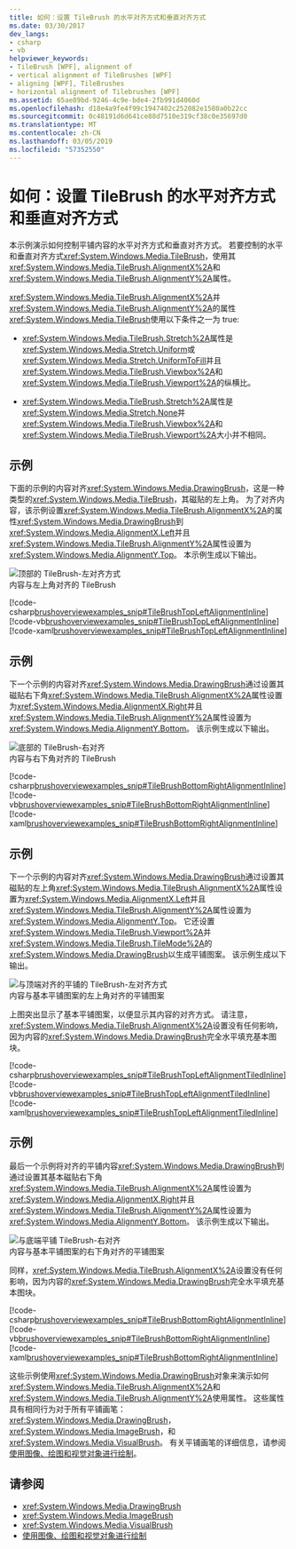 ```yaml
---
title: 如何：设置 TileBrush 的水平对齐方式和垂直对齐方式
ms.date: 03/30/2017
dev_langs:
- csharp
- vb
helpviewer_keywords:
- TileBrush [WPF], alignment of
- vertical alignment of TileBrushes [WPF]
- aligning [WPF], TileBrushes
- horizontal alignment of Tilebrushes [WPF]
ms.assetid: 65ae89bd-9246-4c9e-bde4-2fb991d4060d
ms.openlocfilehash: d18e4a9fe4f99c1947402c252082e1580a0b22cc
ms.sourcegitcommit: 0c48191d6d641ce88d7510e319cf38c0e35697d0
ms.translationtype: MT
ms.contentlocale: zh-CN
ms.lasthandoff: 03/05/2019
ms.locfileid: "57352550"
---
```

# <a name="how-to-set-the-horizontal-and-vertical-alignment-of-a-tilebrush"></a>如何：设置 TileBrush 的水平对齐方式和垂直对齐方式
本示例演示如何控制平铺内容的水平对齐方式和垂直对齐方式。 若要控制的水平和垂直对齐方式<xref:System.Windows.Media.TileBrush>，使用其<xref:System.Windows.Media.TileBrush.AlignmentX%2A>和<xref:System.Windows.Media.TileBrush.AlignmentY%2A>属性。  
  
 <xref:System.Windows.Media.TileBrush.AlignmentX%2A>并<xref:System.Windows.Media.TileBrush.AlignmentY%2A>的属性<xref:System.Windows.Media.TileBrush>使用以下条件之一为 true:  
  
-   <xref:System.Windows.Media.TileBrush.Stretch%2A>属性是<xref:System.Windows.Media.Stretch.Uniform>或<xref:System.Windows.Media.Stretch.UniformToFill>并且<xref:System.Windows.Media.TileBrush.Viewbox%2A>和<xref:System.Windows.Media.TileBrush.Viewport%2A>的纵横比。  
  
-   <xref:System.Windows.Media.TileBrush.Stretch%2A>属性是<xref:System.Windows.Media.Stretch.None>并<xref:System.Windows.Media.TileBrush.Viewbox%2A>和<xref:System.Windows.Media.TileBrush.Viewport%2A>大小并不相同。  
  
## <a name="example"></a>示例  
 下面的示例的内容对齐<xref:System.Windows.Media.DrawingBrush>，这是一种类型的<xref:System.Windows.Media.TileBrush>，其磁贴的左上角。 为了对齐内容，该示例设置<xref:System.Windows.Media.TileBrush.AlignmentX%2A>的属性<xref:System.Windows.Media.DrawingBrush>到<xref:System.Windows.Media.AlignmentX.Left>并且<xref:System.Windows.Media.TileBrush.AlignmentY%2A>属性设置为<xref:System.Windows.Media.AlignmentY.Top>。 本示例生成以下输出。  
  
 ![顶部的 TileBrush&#45;左对齐方式](./media/graphicsmm-tilebrushalignmentexampletopleft.png "graphicsmm_TileBrushAlignmentExampleTopLeft")  
内容与左上角对齐的 TileBrush  
  
 [!code-csharp[brushoverviewexamples_snip#TileBrushTopLeftAlignmentInline](~/samples/snippets/csharp/VS_Snippets_Wpf/BrushOverviewExamples_snip/CSharp/TileBrushAlignmentExample.cs#tilebrushtopleftalignmentinline)]
 [!code-vb[brushoverviewexamples_snip#TileBrushTopLeftAlignmentInline](~/samples/snippets/visualbasic/VS_Snippets_Wpf/BrushOverviewExamples_snip/visualbasic/tilebrushalignmentexample.vb#tilebrushtopleftalignmentinline)]
 [!code-xaml[brushoverviewexamples_snip#TileBrushTopLeftAlignmentInline](~/samples/snippets/xaml/VS_Snippets_Wpf/BrushOverviewExamples_snip/XAML/TileBrushAlignmentExample.xaml#tilebrushtopleftalignmentinline)]  
  
## <a name="example"></a>示例  
 下一个示例的内容对齐<xref:System.Windows.Media.DrawingBrush>通过设置其磁贴右下角<xref:System.Windows.Media.TileBrush.AlignmentX%2A>属性设置为<xref:System.Windows.Media.AlignmentX.Right>并且<xref:System.Windows.Media.TileBrush.AlignmentY%2A>属性设置为<xref:System.Windows.Media.AlignmentY.Bottom>。 该示例生成以下输出。  
  
 ![底部的 TileBrush&#45;右对齐](./media/graphicsmm-tilebrushalignmentexamplebottomright.png "graphicsmm_TileBrushAlignmentExampleBottomRight")  
内容与右下角对齐的 TileBrush  
  
 [!code-csharp[brushoverviewexamples_snip#TileBrushBottomRightAlignmentInline](~/samples/snippets/csharp/VS_Snippets_Wpf/BrushOverviewExamples_snip/CSharp/TileBrushAlignmentExample.cs#tilebrushbottomrightalignmentinline)]
 [!code-vb[brushoverviewexamples_snip#TileBrushBottomRightAlignmentInline](~/samples/snippets/visualbasic/VS_Snippets_Wpf/BrushOverviewExamples_snip/visualbasic/tilebrushalignmentexample.vb#tilebrushbottomrightalignmentinline)]
 [!code-xaml[brushoverviewexamples_snip#TileBrushBottomRightAlignmentInline](~/samples/snippets/xaml/VS_Snippets_Wpf/BrushOverviewExamples_snip/XAML/TileBrushAlignmentExample.xaml#tilebrushbottomrightalignmentinline)]  
  
## <a name="example"></a>示例  
 下一个示例的内容对齐<xref:System.Windows.Media.DrawingBrush>通过设置其磁贴的左上角<xref:System.Windows.Media.TileBrush.AlignmentX%2A>属性设置为<xref:System.Windows.Media.AlignmentX.Left>并且<xref:System.Windows.Media.TileBrush.AlignmentY%2A>属性设置为<xref:System.Windows.Media.AlignmentY.Top>。 它还设置<xref:System.Windows.Media.TileBrush.Viewport%2A>并<xref:System.Windows.Media.TileBrush.TileMode%2A>的<xref:System.Windows.Media.DrawingBrush>以生成平铺图案。 该示例生成以下输出。  
  
 ![与顶端对齐的平铺的 TileBrush&#45;左对齐方式](./media/graphicsmm-tilebrushalignmentexampletoplefttiled.png "graphicsmm_TileBrushAlignmentExampleTopLeftTiled")  
内容与基本平铺图案的左上角对齐的平铺图案  
  
 上图突出显示了基本平铺图案，以便显示其内容的对齐方式。 请注意，<xref:System.Windows.Media.TileBrush.AlignmentX%2A>设置没有任何影响，因为内容的<xref:System.Windows.Media.DrawingBrush>完全水平填充基本图块。  
  
 [!code-csharp[brushoverviewexamples_snip#TileBrushTopLeftAlignmentTiledInline](~/samples/snippets/csharp/VS_Snippets_Wpf/BrushOverviewExamples_snip/CSharp/TileBrushAlignmentExample.cs#tilebrushtopleftalignmenttiledinline)]
 [!code-vb[brushoverviewexamples_snip#TileBrushTopLeftAlignmentTiledInline](~/samples/snippets/visualbasic/VS_Snippets_Wpf/BrushOverviewExamples_snip/visualbasic/tilebrushalignmentexample.vb#tilebrushtopleftalignmenttiledinline)]
 [!code-xaml[brushoverviewexamples_snip#TileBrushTopLeftAlignmentTiledInline](~/samples/snippets/xaml/VS_Snippets_Wpf/BrushOverviewExamples_snip/XAML/TileBrushAlignmentExample.xaml#tilebrushtopleftalignmenttiledinline)]  
  
## <a name="example"></a>示例  
 最后一个示例将对齐的平铺内容<xref:System.Windows.Media.DrawingBrush>到通过设置其基本磁贴右下角<xref:System.Windows.Media.TileBrush.AlignmentX%2A>属性设置为<xref:System.Windows.Media.AlignmentX.Right>并且<xref:System.Windows.Media.TileBrush.AlignmentY%2A>属性设置为<xref:System.Windows.Media.AlignmentY.Bottom>。 该示例生成以下输出。  
  
 ![与底端平铺 TileBrush&#45;右对齐](./media/graphicsmm-tilebrushalignmentexamplebottomrighttiled.png "graphicsmm_TileBrushAlignmentExampleBottomRightTiled")  
内容与基本平铺图案的右下角对齐的平铺图案  
  
 同样，<xref:System.Windows.Media.TileBrush.AlignmentX%2A>设置没有任何影响，因为内容的<xref:System.Windows.Media.DrawingBrush>完全水平填充基本图块。  
  
 [!code-csharp[brushoverviewexamples_snip#TileBrushBottomRightAlignmentInline](~/samples/snippets/csharp/VS_Snippets_Wpf/BrushOverviewExamples_snip/CSharp/TileBrushAlignmentExample.cs#tilebrushbottomrightalignmentinline)]
 [!code-vb[brushoverviewexamples_snip#TileBrushBottomRightAlignmentInline](~/samples/snippets/visualbasic/VS_Snippets_Wpf/BrushOverviewExamples_snip/visualbasic/tilebrushalignmentexample.vb#tilebrushbottomrightalignmentinline)]
 [!code-xaml[brushoverviewexamples_snip#TileBrushBottomRightAlignmentInline](~/samples/snippets/xaml/VS_Snippets_Wpf/BrushOverviewExamples_snip/XAML/TileBrushAlignmentExample.xaml#tilebrushbottomrightalignmentinline)]  
  
 这些示例使用<xref:System.Windows.Media.DrawingBrush>对象来演示如何<xref:System.Windows.Media.TileBrush.AlignmentX%2A>和<xref:System.Windows.Media.TileBrush.AlignmentY%2A>使用属性。 这些属性具有相同行为对于所有平铺画笔： <xref:System.Windows.Media.DrawingBrush>， <xref:System.Windows.Media.ImageBrush>，和<xref:System.Windows.Media.VisualBrush>。 有关平铺画笔的详细信息，请参阅[使用图像、绘图和视觉对象进行绘制](painting-with-images-drawings-and-visuals.md)。  
  
## <a name="see-also"></a>请参阅
- <xref:System.Windows.Media.DrawingBrush>
- <xref:System.Windows.Media.ImageBrush>
- <xref:System.Windows.Media.VisualBrush>
- [使用图像、绘图和视觉对象进行绘制](painting-with-images-drawings-and-visuals.md)
